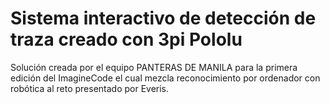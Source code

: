 # Sistema interactivo de detección de traza creado con 3pi Pololu
Solución creada por el equipo PANTERAS DE MANILA para la primera edición del ImagineCode el cual mezcla reconocimiento por ordenador con robótica al reto presentado por Everis.
